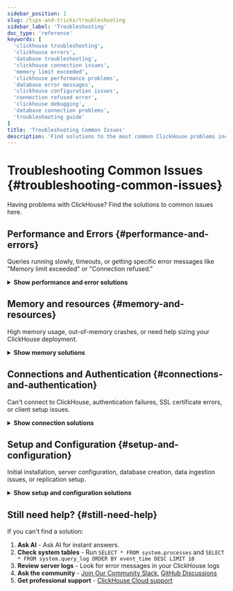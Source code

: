 ```yaml
---
sidebar_position: 1
slug: /tips-and-tricks/troubleshooting
sidebar_label: 'Troubleshooting'
doc_type: 'reference'
keywords: [
  'clickhouse troubleshooting',
  'clickhouse errors',
  'database troubleshooting',
  'clickhouse connection issues',
  'memory limit exceeded',
  'clickhouse performance problems',
  'database error messages',
  'clickhouse configuration issues',
  'connection refused error',
  'clickhouse debugging',
  'database connection problems',
  'troubleshooting guide'
]
title: 'Troubleshooting Common Issues'
description: 'Find solutions to the most common ClickHouse problems including slow queries, memory errors, connection issues, and configuration problems.'
---
```


# Troubleshooting Common Issues {#troubleshooting-common-issues}

Having problems with ClickHouse? Find the solutions to common issues here.

## Performance and Errors {#performance-and-errors}

Queries running slowly, timeouts, or getting specific error messages like "Memory limit exceeded" or "Connection refused."

<details>
<summary><strong>Show performance and error solutions</strong></summary>

### Query performance {#query-performance}

- [Find which queries are using the most resources](/knowledgebase/find-expensive-queries)
- [Complete query optimization guide](/docs/optimize/query-optimization)
- [Optimize JOIN operations](/docs/best-practices/minimize-optimize-joins)
- [Run diagnostic queries to find bottlenecks](/docs/knowledgebase/useful-queries-for-troubleshooting)
<br/>
### Data insertion performance {#data-insertion-performance}

- [Speed up data insertion](/docs/optimize/bulk-inserts)
- [Set up asynchronous inserts](/docs/optimize/asynchronous-inserts)
<br/>
### Advanced analysis tools {#advanced-analysis-tools}

<!-- - [Profile with LLVM XRay](/docs/knowledgebase/profiling-clickhouse-with-llvm-xray) -->
- [Check what processes are running](/docs/knowledgebase/which-processes-are-currently-running)
- [Monitor system performance](/docs/operations/system-tables/processes)
<br/>
### Error messages {#error-messages}

- **"Memory limit exceeded"** → [Debug memory limit errors](/docs/guides/developer/debugging-memory-issues)
- **"Connection refused"** → [Fix connection problems](#connections-and-authentication)
- **"Login failures"** → [Set up users, roles, and permissions](/docs/operations/access-rights)
- **"SSL certificate errors"** → [Fix certificate problems](/docs/knowledgebase/certificate_verify_failed_error)
- **"Table/database errors"** → [Database creation guide](/docs/sql-reference/statements/create/database) | [Table UUID problems](/docs/engines/database-engines/atomic)
- **"Network timeouts"** → [Network troubleshooting](/docs/interfaces/http)
- **Other issues** → [Track errors across your cluster](/docs/operations/system-tables/errors)
</details>

## Memory and resources {#memory-and-resources}

High memory usage, out-of-memory crashes, or need help sizing your ClickHouse deployment.

<details>
<summary><strong>Show memory solutions</strong></summary>

### Memory debugging and monitoring: {#memory-debugging-and-monitoring}

- [Identify what's using memory](/docs/guides/developer/debugging-memory-issues)
- [Check current memory usage](/docs/operations/system-tables/processes)
- [Memory allocation profiling](/docs/operations/allocation-profiling)
- [Analyze memory usage patterns](/docs/operations/system-tables/query_log)
<br/>
### Memory configuration: {#memory-configuration}

- [Configure memory limits](/docs/operations/settings/memory-overcommit)
- [Server memory settings](/docs/operations/server-configuration-parameters/settings)
- [Session memory settings](/docs/operations/settings/settings)
<br/>
### Scaling and sizing: {#scaling-and-sizing}

- [Right-size your service](/docs/operations/tips)
- [Configure automatic scaling](/docs/manage/scaling)

</details>

## Connections and Authentication {#connections-and-authentication}

Can't connect to ClickHouse, authentication failures, SSL certificate errors, or client setup issues.

<details>
<summary><strong>Show connection solutions</strong></summary>

### Basic Connection Issues {#basic-connection-issues}
- [Fix HTTP interface issues](/docs/interfaces/http)
- [Handle SSL certificate problems](/docs/knowledgebase/certificate_verify_failed_error)
- [User authentication setup](/docs/operations/access-rights)
<br/>
### Client Interfaces {#client-interfaces}
- [Native ClickHouse clients](/docs/interfaces/natives-clients-and-interfaces)
- [MySQL interface problems](/docs/interfaces/mysql)
- [PostgreSQL interface issues](/docs/interfaces/postgresql)
- [gRPC interface configuration](/docs/interfaces/grpc)
- [SSH interface setup](/docs/interfaces/ssh)
<br/>
### Network and Data {#network-and-data}
- [Network security settings](/docs/operations/server-configuration-parameters/settings)
- [Data format parsing issues](/docs/interfaces/formats)

</details>

## Setup and Configuration {#setup-and-configuration}

Initial installation, server configuration, database creation, data ingestion issues, or replication setup.

<details>
<summary><strong>Show setup and configuration solutions</strong></summary>

### Initial Setup {#initial-setup}
- [Configure server settings](/docs/operations/server-configuration-parameters/settings)
- [Set up security and access control](/docs/operations/access-rights)
- [Configure hardware properly](/docs/operations/tips)
<br/>
### Database Management {#database-management}
- [Create and manage databases](/docs/sql-reference/statements/create/database)
- [Choose the right table engine](/docs/engines/table-engines)
<!-- - [Modify schemas safely](/docs/sql-reference/statements/alter/index) -->
<br/>
### Data Operations {#data-operations}
- [Optimize bulk data insertion](/docs/optimize/bulk-inserts)
- [Handle data format problems](/docs/interfaces/formats)
- [Set up streaming data pipelines](/docs/optimize/asynchronous-inserts)
- [Improve S3 integration performance](/docs/integrations/s3/performance)
<br/>
### Advanced Configuration {#advanced-configuration}
- [Set up data replication](/docs/engines/table-engines/mergetree-family/replication)
- [Configure distributed tables](/docs/engines/table-engines/special/distributed)
<!-- - [ClickHouse Keeper setup](/docs/guides/sre/keeper/index.md) -->
- [Set up backup and recovery](/docs/operations/backup)
- [Configure monitoring](/docs/operations/system-tables/overview)

</details>

## Still need help? {#still-need-help}

If you can't find a solution:

1. **Ask AI** - <KapaLink>Ask AI</KapaLink> for instant answers.
1. **Check system tables** - Run `SELECT * FROM system.processes` and `SELECT * FROM system.query_log ORDER BY event_time DESC LIMIT 10`
2. **Review server logs** - Look for error messages in your ClickHouse logs
3. **Ask the community** - [Join Our Community Slack](https://clickhouse.com/slack), [GitHub Discussions](https://github.com/ClickHouse/ClickHouse/discussions)
4. **Get professional support** - [ClickHouse Cloud support](https://clickhouse.com/support)